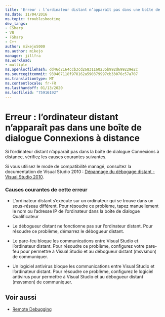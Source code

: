 ```yaml
---
title: 'Erreur : l’ordinateur distant n’apparaît pas dans une boîte de dialogue connexions à distance | Microsoft Docs'
ms.date: 11/04/2016
ms.topic: troubleshooting
dev_langs:
- CSharp
- VB
- FSharp
- C++
author: mikejo5000
ms.author: mikejo
manager: jillfra
ms.workload:
- multiple
ms.openlocfilehash: dd46d2164ccb3cd26831160235b992d699229e2c
ms.sourcegitcommit: 939407118f978162a590379997cb33076c57a707
ms.translationtype: MT
ms.contentlocale: fr-FR
ms.lasthandoff: 01/13/2020
ms.locfileid: "75916192"
---
```

# <a name="error-remote-machine-does-not-appear-in-a-remote-connections-dialog"></a>Erreur : l’ordinateur distant n’apparaît pas dans une boîte de dialogue Connexions à distance
Si l’ordinateur distant n’apparaît pas dans la boîte de dialogue Connexions à distance, vérifiez les causes courantes suivantes.

 Si vous utilisez le mode de compatibilité managé, consultez la documentation de Visual Studio 2010 : [Dépannage du débogage distant - Visual Studio 2010](/previous-versions/visualstudio/visual-studio-2010/2ys11ead(v=vs.100)).

### <a name="common-causes-for-this-error"></a>Causes courantes de cette erreur

- L’ordinateur distant s’exécute sur un ordinateur qui se trouve dans un sous-réseau différent. Pour résoudre ce problème, tapez manuellement le nom ou l’adresse IP de l’ordinateur dans la boîte de dialogue Qualificateur

- Le débogueur distant ne fonctionne pas sur l’ordinateur distant. Pour résoudre ce problème, démarrez le débogueur distant.

- Le pare-feu bloque les communications entre Visual Studio et l’ordinateur distant. Pour résoudre ce problème, configurez votre pare-feu pour permettre à Visual Studio et au débogueur distant (msvsmon) de communiquer.

- Un logiciel antivirus bloque les communications entre Visual Studio et l’ordinateur distant. Pour résoudre ce problème, configurez le logiciel antivirus pour permettre à Visual Studio et au débogueur distant (msvsmon) de communiquer.

## <a name="see-also"></a>Voir aussi
- [Remote Debugging](../debugger/remote-debugging.md)
